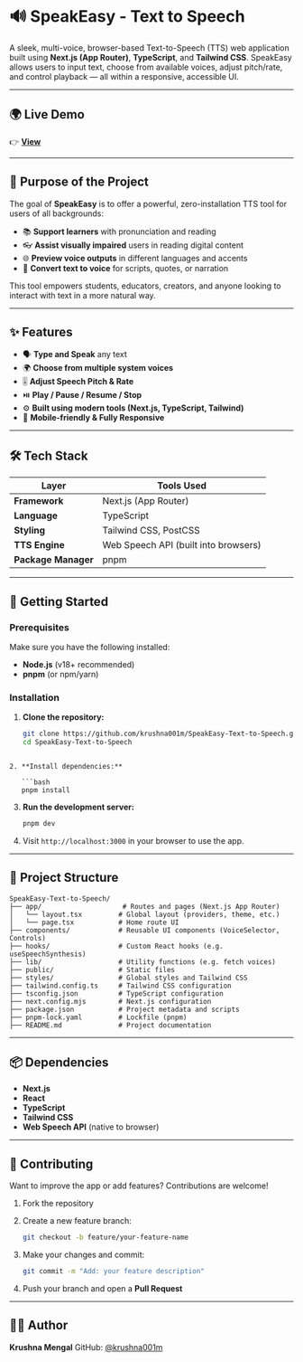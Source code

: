 
# 🔊 SpeakEasy - Text to Speech 

A sleek, multi-voice, browser-based Text-to-Speech (TTS) web application built using **Next.js (App Router)**, **TypeScript**, and **Tailwind CSS**. SpeakEasy allows users to input text, choose from available voices, adjust pitch/rate, and control playback — all within a responsive, accessible UI.

---

## 🌍 Live Demo

👉 [**View**](https://v0-speak-easy-tts-app.vercel.app/)

---

## 🎯 Purpose of the Project

The goal of **SpeakEasy** is to offer a powerful, zero-installation TTS tool for users of all backgrounds:

- 📚 **Support learners** with pronunciation and reading
- 👓 **Assist visually impaired** users in reading digital content
- 🌐 **Preview voice outputs** in different languages and accents
- 📣 **Convert text to voice** for scripts, quotes, or narration

This tool empowers students, educators, creators, and anyone looking to interact with text in a more natural way.

---

## ✨ Features

* 🗣️ **Type and Speak** any text
* 🌍 **Choose from multiple system voices**
* 🎚️ **Adjust Speech Pitch & Rate**
* ⏯️ **Play / Pause / Resume / Stop**
* ⚙️ **Built using modern tools (Next.js, TypeScript, Tailwind)**
* 📱 **Mobile-friendly & Fully Responsive**

---

## 🛠️ Tech Stack

| Layer       | Tools Used                              |
|------------|------------------------------------------|
| **Framework** | Next.js (App Router)                  |
| **Language**  | TypeScript                            |
| **Styling**   | Tailwind CSS, PostCSS                 |
| **TTS Engine**| Web Speech API (built into browsers)  |
| **Package Manager** | pnpm                            |

---

## 🚀 Getting Started

### Prerequisites

Make sure you have the following installed:

* **Node.js** (v18+ recommended)
* **pnpm** (or npm/yarn)

### Installation

1. **Clone the repository:**

   ```bash
   git clone https://github.com/krushna001m/SpeakEasy-Text-to-Speech.git
   cd SpeakEasy-Text-to-Speech
```

2. **Install dependencies:**

   ```bash
   pnpm install
   ```

3. **Run the development server:**

   ```bash
   pnpm dev
   ```

4. Visit `http://localhost:3000` in your browser to use the app.

---

## 📁 Project Structure

```plaintext
SpeakEasy-Text-to-Speech/
├── app/                    # Routes and pages (Next.js App Router)
│   └── layout.tsx         # Global layout (providers, theme, etc.)
│   └── page.tsx           # Home route UI
├── components/            # Reusable UI components (VoiceSelector, Controls)
├── hooks/                 # Custom React hooks (e.g. useSpeechSynthesis)
├── lib/                   # Utility functions (e.g. fetch voices)
├── public/                # Static files
├── styles/                # Global styles and Tailwind CSS
├── tailwind.config.ts     # Tailwind CSS configuration
├── tsconfig.json          # TypeScript configuration
├── next.config.mjs        # Next.js configuration
├── package.json           # Project metadata and scripts
├── pnpm-lock.yaml         # Lockfile (pnpm)
├── README.md              # Project documentation
```

---

## 📦 Dependencies

* **Next.js**
* **React**
* **TypeScript**
* **Tailwind CSS**
* **Web Speech API** (native to browser)

---

## 🤝 Contributing

Want to improve the app or add features? Contributions are welcome!

1. Fork the repository

2. Create a new feature branch:

   ```bash
   git checkout -b feature/your-feature-name
   ```

3. Make your changes and commit:

   ```bash
   git commit -m "Add: your feature description"
   ```

4. Push your branch and open a **Pull Request**

---

## 👨‍💻 Author

**Krushna Mengal**
GitHub: [@krushna001m](https://github.com/krushna001m)


